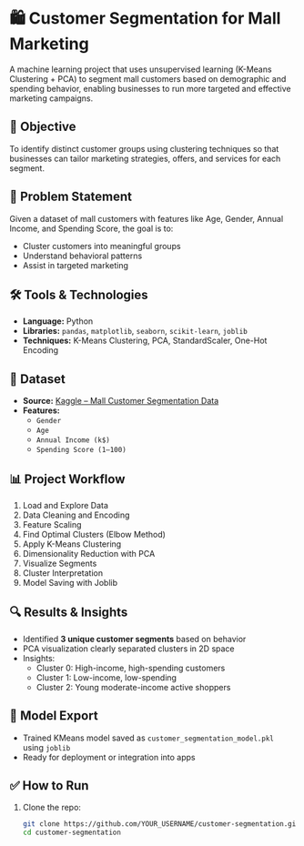 # 🛍️ Customer Segmentation for Mall Marketing

A machine learning project that uses unsupervised learning (K-Means Clustering + PCA) to segment mall customers based on demographic and spending behavior, enabling businesses to run more targeted and effective marketing campaigns.

## 🎯 Objective
To identify distinct customer groups using clustering techniques so that businesses can tailor marketing strategies, offers, and services for each segment.

## 🧠 Problem Statement
Given a dataset of mall customers with features like Age, Gender, Annual Income, and Spending Score, the goal is to:
- Cluster customers into meaningful groups
- Understand behavioral patterns
- Assist in targeted marketing

## 🛠 Tools & Technologies
- **Language:** Python  
- **Libraries:** `pandas`, `matplotlib`, `seaborn`, `scikit-learn`, `joblib`
- **Techniques:** K-Means Clustering, PCA, StandardScaler, One-Hot Encoding

## 📁 Dataset
- **Source:** [Kaggle – Mall Customer Segmentation Data](https://www.kaggle.com/datasets/vjchoudhary7/customer-segmentation-tutorial)
- **Features:**
  - `Gender`
  - `Age`
  - `Annual Income (k$)`
  - `Spending Score (1–100)`

## 📊 Project Workflow
1. Load and Explore Data  
2. Data Cleaning and Encoding  
3. Feature Scaling  
4. Find Optimal Clusters (Elbow Method)  
5. Apply K-Means Clustering  
6. Dimensionality Reduction with PCA  
7. Visualize Segments  
8. Cluster Interpretation  
9. Model Saving with Joblib

## 🔍 Results & Insights
- Identified **3 unique customer segments** based on behavior
- PCA visualization clearly separated clusters in 2D space
- Insights:
  - Cluster 0: High-income, high-spending customers
  - Cluster 1: Low-income, low-spending
  - Cluster 2: Young moderate-income active shoppers

## 💾 Model Export
- Trained KMeans model saved as `customer_segmentation_model.pkl` using `joblib`
- Ready for deployment or integration into apps

## ✅ How to Run
1. Clone the repo:
   ```bash
   git clone https://github.com/YOUR_USERNAME/customer-segmentation.git
   cd customer-segmentation

